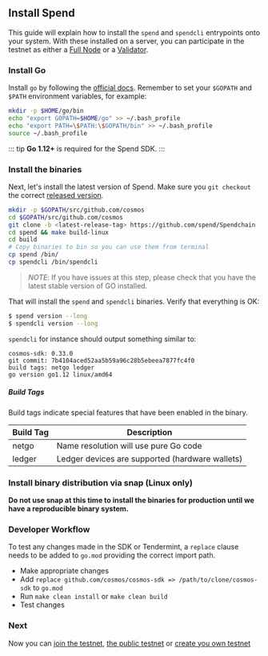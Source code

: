 ## Install Spend

This guide will explain how to install the `spend` and `spendcli` entrypoints onto your system. With these installed on a server, you can participate in the testnet as either a [Full Node](./join-testnet.md) or a [Validator](./validators/validator-setup.md).

### Install Go

Install `go` by following the [official docs](https://golang.org/doc/install). Remember to set your `$GOPATH` and `$PATH` environment variables, for example:

```bash
mkdir -p $HOME/go/bin
echo "export GOPATH=$HOME/go" >> ~/.bash_profile
echo "export PATH=\$PATH:\$GOPATH/bin" >> ~/.bash_profile
source ~/.bash_profile
```

::: tip
**Go 1.12+** is required for the Spend SDK.
:::

### Install the binaries

Next, let's install the latest version of Spend. Make sure you `git checkout` the correct [released version](https://github.com/spend/Spendchain/releases).

```bash
mkdir -p $GOPATH/src/github.com/cosmos
cd $GOPATH/src/github.com/cosmos
git clone -b <latest-release-tag> https://github.com/spend/Spendchain
cd spend && make build-linux
cd build
# Copy binaries to bin so you can use them from terminal
cp spend /bin/
cp spendcli /bin/spendcli
```

> _NOTE_: If you have issues at this step, please check that you have the latest stable version of GO installed.

That will install the `spend` and `spendcli` binaries. Verify that everything is OK:

```bash
$ spend version --long
$ spendcli version --long
```

`spendcli` for instance should output something similar to:

```
cosmos-sdk: 0.33.0
git commit: 7b4104aced52aa5b59a96c28b5ebeea7877fc4f0
build tags: netgo ledger
go version go1.12 linux/amd64
```

##### Build Tags

Build tags indicate special features that have been enabled in the binary.

| Build Tag | Description                                     |
| --------- | ----------------------------------------------- |
| netgo     | Name resolution will use pure Go code           |
| ledger    | Ledger devices are supported (hardware wallets) |

### Install binary distribution via snap (Linux only)

**Do not use snap at this time to install the binaries for production until we have a reproducible binary system.**

### Developer Workflow

To test any changes made in the SDK or Tendermint, a `replace` clause needs to be added to `go.mod` providing the correct import path.

- Make appropriate changes
- Add `replace github.com/cosmos/cosmos-sdk => /path/to/clone/cosmos-sdk` to `go.mod`
- Run `make clean install` or `make clean build`
- Test changes

### Next

Now you can [join the testnet](./join-testnet.md), [the public testnet](./join-testnet.md) or [create you own testnet](./deploy-testnet.md)
